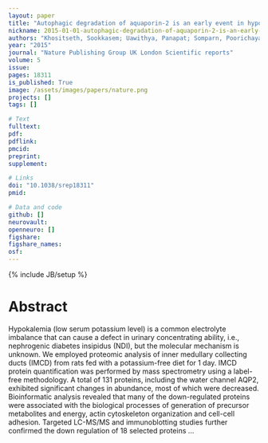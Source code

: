 ```yaml
---
layout: paper
title: "Autophagic degradation of aquaporin-2 is an early event in hypokalemia-induced nephrogenic diabetes insipidus"
nickname: 2015-01-01-autophagic-degradation-of-aquaporin-2-is-an-early-event-in-hypokalemia-induced-nephrogenic-diabetes-insipidus
authors: "Khositseth, Sookkasem; Uawithya, Panapat; Somparn, Poorichaya; Charngkaew, Komgrid; Thippamom, Nattakan; Hoffert, Jason D; Saeed, Fahad; Michael Payne, D; Chen, Shu-Hui; Fenton, Robert A; "
year: "2015"
journal: "Nature Publishing Group UK London Scientific reports"
volume: 5
issue:
pages: 18311
is_published: True
image: /assets/images/papers/nature.png
projects: []
tags: []

# Text
fulltext:
pdf:
pdflink:
pmcid:
preprint: 
supplement:

# Links
doi: "10.1038/srep18311"
pmid:

# Data and code
github: []
neurovault:
openneuro: []
figshare:
figshare_names:
osf:
---
```

{% include JB/setup %}

# Abstract

Hypokalemia (low serum potassium level) is a common electrolyte imbalance that can cause a defect in urinary concentrating ability, i.e., nephrogenic diabetes insipidus (NDI), but the molecular mechanism is unknown. We employed proteomic analysis of inner medullary collecting ducts (IMCD) from rats fed with a potassium-free diet for 1 day. IMCD protein quantification was performed by mass spectrometry using a label-free methodology. A total of 131 proteins, including the water channel AQP2, exhibited significant changes in abundance, most of which were decreased. Bioinformatic analysis revealed that many of the down-regulated proteins were associated with the biological processes of generation of precursor metabolites and energy, actin cytoskeleton organization and cell-cell adhesion. Targeted LC-MS/MS and immunoblotting studies further confirmed the down regulation of 18 selected proteins …
